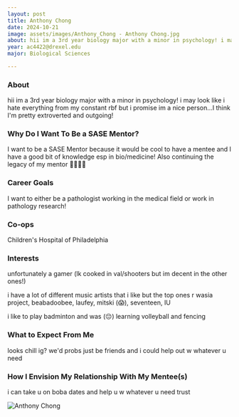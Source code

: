 ```yaml
---
layout: post
title: Anthony Chong 
date: 2024-10-21
image: assets/images/Anthony_Chong - Anthony Chong.jpg
about: hii im a 3rd year biology major with a minor in psychology! i may look like i hate everything from my constant rbf but i promise im a nice person...I think I'm pretty extroverted and outgoing!
year: ac4422@drexel.edu
major: Biological Sciences

---
```


### About

hii im a 3rd year biology major with a minor in psychology! i may look like i hate everything from my constant rbf but i promise im a nice person...I think I'm pretty extroverted and outgoing!

### Why Do I Want To Be a SASE Mentor?

I want to be a SASE Mentor because it would be cool to have a mentee and I have a good bit of knowledge esp in bio/medicine! Also continuing the legacy of my mentor 💪💪💪💪

### Career Goals

I want to either be a pathologist working in the medical field or work in pathology research!

### Co-ops

Children's Hospital of Philadelphia

### Interests

unfortunately a gamer (lk cooked in val/shooters but im decent in the other ones!)
i have a lot of different music artists that i like but the top ones r wasia project, beabadoobee, laufey, mitski (😱), seventeen, IU
i like to play badminton and was (😔) learning volleyball and fencing

### What to Expect From Me

looks chill ig? we'd probs just be friends and i could help out w whatever u need

### How I Envision My Relationship With My Mentee(s) 

i can take u on boba dates and help u w whatever u need trust

<div class="text-center my-5">
    <img src="https://sase-drexel.github.io/mentorship-2024/assets/images/Anthony_Chong - Anthony Chong.jpg" alt="Anthony Chong" class="rounded post-img" />
</div>
